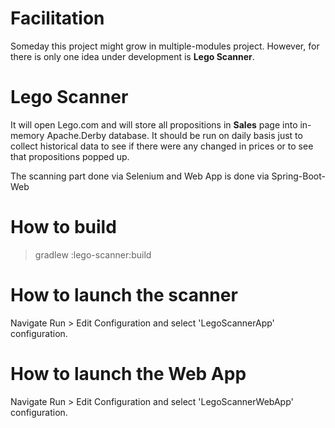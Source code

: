 
# Facilitation
Someday this project might grow in multiple-modules project. However, for there is only
one idea under development is **Lego Scanner**.

# Lego Scanner

It will open Lego.com and will store all propositions in **Sales** page into in-memory Apache.Derby database.
It should be run on daily basis just to collect historical data to see if there were any 
changed in prices or to see that propositions popped up.

The scanning part done via Selenium and Web App is done via Spring-Boot-Web

# How to build

> gradlew :lego-scanner:build

# How to launch the scanner

Navigate Run > Edit Configuration and select 'LegoScannerApp' configuration. 

# How to launch the Web App

Navigate Run > Edit Configuration and select 'LegoScannerWebApp' configuration. 
